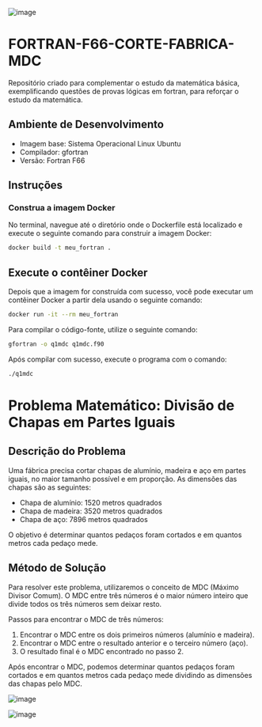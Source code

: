 ![image](https://github.com/filhotecmail/FORTRAN-F66-CORTE-FABRICA-MDC/assets/18727307/7187b38a-9bf9-4d6a-91fa-6bc3951388dc)


# FORTRAN-F66-CORTE-FABRICA-MDC
Repositório criado para complementar o estudo da matemática básica, exemplificando questões de provas lógicas em fortran, para reforçar o estudo da matemática.

## Ambiente de Desenvolvimento

- Imagem base: Sistema Operacional Linux Ubuntu
- Compilador: gfortran
- Versão: Fortran F66


## Instruções

### Construa a imagem Docker
No terminal, navegue até o diretório onde o Dockerfile está localizado e execute o seguinte comando para construir a imagem Docker:

```bash
docker build -t meu_fortran .
```

## Execute o contêiner Docker
Depois que a imagem for construída com sucesso, você pode executar um contêiner Docker a partir dela usando o seguinte comando:

```bash
docker run -it --rm meu_fortran
```

Para compilar o código-fonte, utilize o seguinte comando:

```bash
gfortran -o q1mdc q1mdc.f90
```

Após compilar com sucesso, execute o programa com o comando:

   ```bash
   ./q1mdc
   ```       

# Problema Matemático: Divisão de Chapas em Partes Iguais

## Descrição do Problema

Uma fábrica precisa cortar chapas de alumínio, madeira e aço em partes iguais, no maior tamanho possível e em proporção. As dimensões das chapas são as seguintes:

- Chapa de alumínio: 1520 metros quadrados
- Chapa de madeira: 3520 metros quadrados
- Chapa de aço: 7896 metros quadrados

O objetivo é determinar quantos pedaços foram cortados e em quantos metros cada pedaço mede.

## Método de Solução

Para resolver este problema, utilizaremos o conceito de MDC (Máximo Divisor Comum). O MDC entre três números é o maior número inteiro que divide todos os três números sem deixar resto.

Passos para encontrar o MDC de três números:

1. Encontrar o MDC entre os dois primeiros números (alumínio e madeira).
2. Encontrar o MDC entre o resultado anterior e o terceiro número (aço).
3. O resultado final é o MDC encontrado no passo 2.

Após encontrar o MDC, podemos determinar quantos pedaços foram cortados e em quantos metros cada pedaço mede dividindo as dimensões das chapas pelo MDC.

![image](https://github.com/filhotecmail/FORTRAN-F66-CORTE-FABRICA-MDC/assets/18727307/a47f79da-b051-4705-a141-85fbbe0ff9f8)

![image](https://github.com/filhotecmail/FORTRAN-F66-CORTE-FABRICA-MDC/assets/18727307/951e8e7c-9371-4f9e-a2de-01279a5e7bf5)




